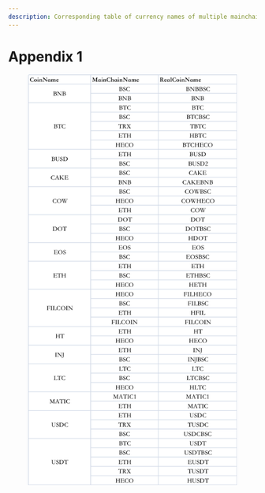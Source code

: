 ```yaml
---
description: Corresponding table of currency names of multiple mainchains
---
```


# Appendix 1

<figure><img src=".gitbook/assets/image.png" alt=""><figcaption></figcaption></figure>
